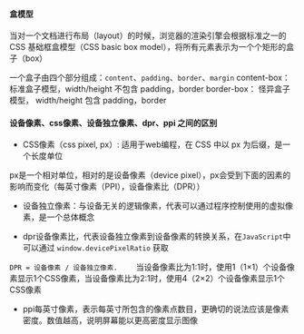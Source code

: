 #### 盒模型

当对一个文档进行布局（layout）的时候，浏览器的渲染引擎会根据标准之一的 CSS 基础框盒模型（CSS basic box model），将所有元素表示为一个个矩形的盒子（box）

一个盒子由四个部分组成：`content`、`padding`、`border`、`margin`
content-box：标准盒子模型，width/height 不包含 padding，border
border-box： 怪异盒子模型， width/height 包含 padding，border



#### 设备像素、css像素、设备独立像素、dpr、ppi 之间的区别

* CSS像素（css pixel, px）: 适用于web编程，在 CSS 中以 px 为后缀，是一个长度单位

px是一个相对单位，相对的是设备像素（device pixel），px会受到下面的因素的影响而变化（每英寸像素（PPI），设备像素比（DPR））

* 设备独立像素：与设备无关的逻辑像素，代表可以通过程序控制使用的虚拟像素，是一个总体概念

* dpr设备像素比，代表设备独立像素到设备像素的转换关系，在`JavaScript`中可以通过 `window.devicePixelRatio` 获取

`DPR = 设备像素 / 设备独立像素.    `             当设备像素比为1:1时，使用1（1×1）个设备像素显示1个CSS像素，当设备像素比为2:1时，使用4（2×2）个设备像素显示1个CSS像素

* ppi每英寸像素，表示每英寸所包含的像素点数目，更确切的说法应该是像素密度。数值越高，说明屏幕能以更高密度显示图像

